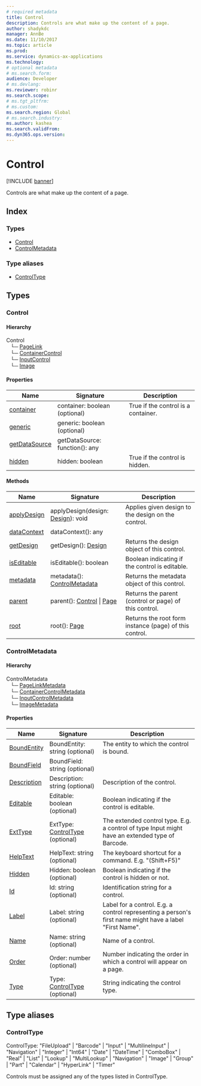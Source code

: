 ```yaml
---
# required metadata
title: Control
description: Controls are what make up the content of a page.
author: shadykdc
manager: AnnBe
ms.date: 11/10/2017
ms.topic: article
ms.prod: 
ms.service: dynamics-ax-applications
ms.technology: 
# optional metadata
# ms.search.form:
audience: Developer
# ms.devlang: 
ms.reviewer: robinr
ms.search.scope: 
# ms.tgt_pltfrm: 
# ms.custom:
ms.search.region: Global
# ms.search.industry: 
ms.author: kashea
ms.search.validFrom:
ms.dyn365.ops.version:
---
```


# Control 

[!INCLUDE [banner](../../../../includes/banner.md)]

Controls are what make up the content of a page.

## Index

### Types

* [Control](../interfaces/view-model-control-basecontrol-icontrol-icontrol.md)
* [ControlMetadata](../interfaces/view-model-control-basecontrol-icontrol-icontrolmetadata.md)

### Type aliases

* [ControlType](view-model-control-basecontrol-icontrol.md#controltype)

## Types


### Control

#### Hierarchy

Control <br>&nbsp;&nbsp;&nbsp;└─ [PageLink](../interfaces/view-model-control-pagelink-ipagelink-ipagelink.md) <br>&nbsp;&nbsp;&nbsp;└─ [ContainerControl](../interfaces/view-model-control-container-icontainercontrol-icontainercontrol.md) <br>&nbsp;&nbsp;&nbsp;└─ [InputControl](../interfaces/view-model-control-basecontrol-iinputcontrol-iinputcontrol.md) <br>&nbsp;&nbsp;&nbsp;└─ [Image](../interfaces/view-model-control-image-iimage-iimage.md) <br>

#### Properties

| Name | Signature | Description |
| ---- | --------- | ----------- |
| [container](../interfaces/view-model-control-basecontrol-icontrol-icontrol.md#container) |container: boolean (optional)  <br>|True if the control is a container.<br>  |
| [generic](../interfaces/view-model-control-basecontrol-icontrol-icontrol.md#generic) |generic: boolean (optional)  <br>|  |
| [getDataSource](../interfaces/view-model-control-basecontrol-icontrol-icontrol.md#getdatasource) |getDataSource: function(): any <br>|  |
| [hidden](../interfaces/view-model-control-basecontrol-icontrol-icontrol.md#hidden) |hidden: boolean <br>|True if the control is hidden.<br>  |

#### Methods

| Name | Signature | Description |
| ---- | --------- | ----------- |
| [applyDesign](../interfaces/view-model-control-basecontrol-icontrol-icontrol.md#applydesign) |applyDesign(design: [Design](../interfaces/view-model-ipage-idesign.md)): void|Applies given design to the design on the control.<br>  |
| [dataContext](../interfaces/view-model-control-basecontrol-icontrol-icontrol.md#datacontext) |dataContext(): any|  |
| [getDesign](../interfaces/view-model-control-basecontrol-icontrol-icontrol.md#getdesign) |getDesign(): [Design](../interfaces/view-model-ipage-idesign.md)|Returns the design object of this control.<br>  |
| [isEditable](../interfaces/view-model-control-basecontrol-icontrol-icontrol.md#iseditable) |isEditable(): boolean|Boolean indicating if the control is editable.<br>  |
| [metadata](../interfaces/view-model-control-basecontrol-icontrol-icontrol.md#metadata) |metadata(): [ControlMetadata](../interfaces/view-model-control-basecontrol-icontrol-icontrolmetadata.md)|Returns the metadata object of this control.<br>  |
| [parent](../interfaces/view-model-control-basecontrol-icontrol-icontrol.md#parent) |parent(): [Control](../interfaces/view-model-control-basecontrol-icontrol-icontrol.md) &#124; [Page](../interfaces/view-model-ipage-ipage.md)|Returns the parent (control or page) of this control.<br>  |
| [root](../interfaces/view-model-control-basecontrol-icontrol-icontrol.md#root) |root(): [Page](../interfaces/view-model-ipage-ipage.md)|Returns the root form instance (page) of this control.<br>  |


### ControlMetadata

#### Hierarchy

ControlMetadata <br>&nbsp;&nbsp;&nbsp;└─ [PageLinkMetadata](../interfaces/view-model-control-pagelink-ipagelink-ipagelinkmetadata.md) <br>&nbsp;&nbsp;&nbsp;└─ [ContainerControlMetadata](../interfaces/view-model-control-container-icontainercontrol-icontainercontrolmetadata.md) <br>&nbsp;&nbsp;&nbsp;└─ [InputControlMetadata](../interfaces/view-model-control-basecontrol-iinputcontrol-iinputcontrolmetadata.md) <br>&nbsp;&nbsp;&nbsp;└─ [ImageMetadata](../interfaces/view-model-control-image-iimage-iimagemetadata.md) <br>

#### Properties

| Name | Signature | Description |
| ---- | --------- | ----------- |
| [BoundEntity](../interfaces/view-model-control-basecontrol-icontrol-icontrolmetadata.md#boundentity) |BoundEntity: string (optional)  <br>|The entity to which the control is bound.<br>  |
| [BoundField](../interfaces/view-model-control-basecontrol-icontrol-icontrolmetadata.md#boundfield) |BoundField: string (optional)  <br>|  |
| [Description](../interfaces/view-model-control-basecontrol-icontrol-icontrolmetadata.md#description) |Description: string (optional)  <br>|Description of the control.<br>  |
| [Editable](../interfaces/view-model-control-basecontrol-icontrol-icontrolmetadata.md#editable) |Editable: boolean (optional)  <br>|Boolean indicating if the control is editable.<br>  |
| [ExtType](../interfaces/view-model-control-basecontrol-icontrol-icontrolmetadata.md#exttype) |ExtType: [ControlType](view-model-control-basecontrol-icontrol.md#controltype) (optional)  <br>|The extended control type. E.g. a control of type Input might have an extended type of Barcode.<br>  |
| [HelpText](../interfaces/view-model-control-basecontrol-icontrol-icontrolmetadata.md#helptext) |HelpText: string (optional)  <br>|The keyboard shortcut for a command. E.g. "(Shift+F5)"<br>  |
| [Hidden](../interfaces/view-model-control-basecontrol-icontrol-icontrolmetadata.md#hidden) |Hidden: boolean (optional)  <br>|Boolean indicating if the control is hidden or not.<br>  |
| [Id](../interfaces/view-model-control-basecontrol-icontrol-icontrolmetadata.md#id) |Id: string (optional)  <br>|Identification string for a control.<br>  |
| [Label](../interfaces/view-model-control-basecontrol-icontrol-icontrolmetadata.md#label) |Label: string (optional)  <br>|Label for a control. E.g. a control representing a person's first name might have a label "First Name".<br>  |
| [Name](../interfaces/view-model-control-basecontrol-icontrol-icontrolmetadata.md#name) |Name: string (optional)  <br>|Name of a control.<br>  |
| [Order](../interfaces/view-model-control-basecontrol-icontrol-icontrolmetadata.md#order) |Order: number (optional)  <br>|Number indicating the order in which a control will appear on a page.<br>  |
| [Type](../interfaces/view-model-control-basecontrol-icontrol-icontrolmetadata.md#type) |Type: [ControlType](view-model-control-basecontrol-icontrol.md#controltype) (optional)  <br>|String indicating the control type.<br>  |

## Type aliases


### ControlType
ControlType: "FileUpload" &#124; "Barcode" &#124; "Input" &#124; "MultilineInput" &#124; "Navigation" &#124; "Integer" &#124; "Int64" &#124; "Date" &#124; "DateTime" &#124; "ComboBox" &#124; "Real" &#124; "List" &#124; "Lookup" &#124; "MultiLookup" &#124; "Navigation" &#124; "Image" &#124; "Group" &#124; "Part" &#124; "Calendar" &#124; "HyperLink" &#124; "Timer"


Controls must be assigned any of the types listed in ControlType.

